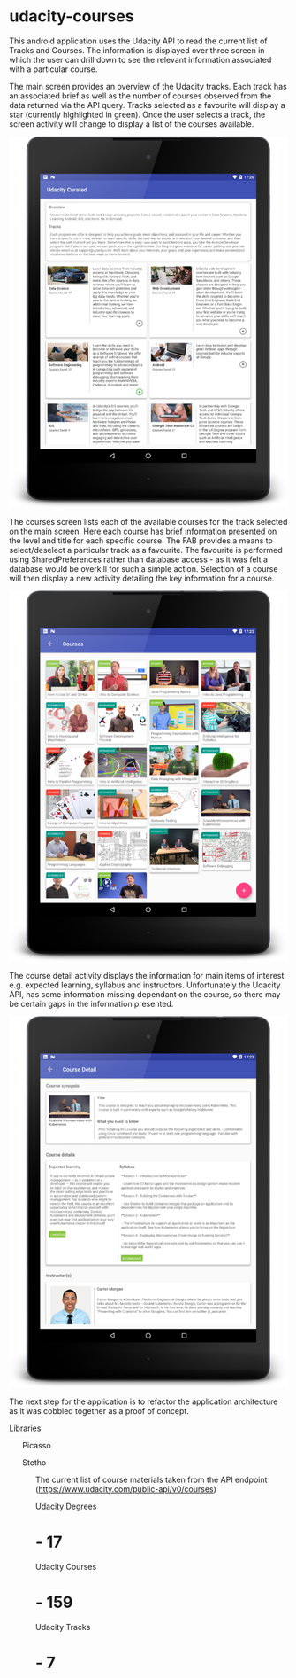 # udacity-courses

This android application uses the Udacity API to read the current list of Tracks and Courses. The information is displayed over three screen in which the user can drill down to see the relevant information associated with a particular course.

The main screen provides an overview of the Udacity tracks. Each track has an associated brief as well as the number of courses observed from the data returned via the API query. Tracks selected as a favourite will display a star (currently highlighted in green). Once the user selects a track, the screen activity will change to display a list of the courses available.

![Alt text](images/udacity_main_med.png?raw=true "Udacity Curated")

The courses screen lists each of the available courses for the track selected on the main screen. Here each course has brief information presented on the level and title for each specific course. The FAB provides a means to select/deselect a particular track as a favourite. The favourite is performed using SharedPreferences rather than database access - as it was felt a database would be overkill for such a simple action. Selection of a course will then display a new activity detailing the key information for a course.

![Alt text](images/track_detail_med.png?raw=true "List of courses")

The course detail activity displays the information for main items of interest e.g. expected learning, syllabus and instructors. Unfortunately the Udacity API, has some information missing dependant on the course, so there may be certain gaps in the information presented.

![Alt text](images/course_detail_med.png?raw=true "List of courses")

The next step for the application is to refactor the application architecture as it was cobbled together as a proof of concept. 

Libraries
<ol>Picasso</ol>
<ol>Stetho<ol/>

The current list of course materials taken from the API endpoint (https://www.udacity.com/public-api/v0/courses)

Udacity Degrees
# - 17

Udacity Courses
# - 159

Udacity Tracks
# - 7

